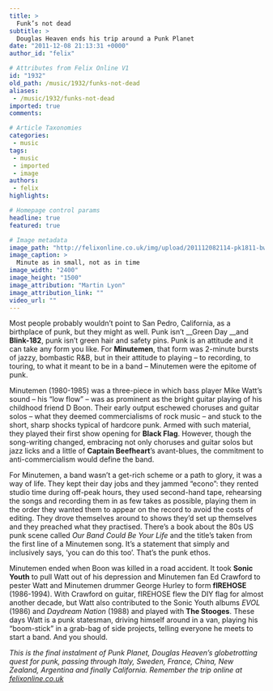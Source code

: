 ```yaml
---
title: >
  Funk’s not dead
subtitle: >
  Douglas Heaven ends his trip around a Punk Planet
date: "2011-12-08 21:13:31 +0000"
author_id: "felix"

# Attributes from Felix Online V1
id: "1932"
old_path: /music/1932/funks-not-dead
aliases:
 - /music/1932/funks-not-dead
imported: true
comments:

# Article Taxonomies
categories:
 - music
tags:
 - music
 - imported
 - image
authors:
 - felix
highlights:

# Homepage control params
headline: true
featured: true

# Image metadata
image_path: "http://felixonline.co.uk/img/upload/201112082114-pk1811-bwminutemen.jpg"
image_caption: >
  Minute as in small, not as in time
image_width: "2400"
image_height: "1500"
image_attribution: "Martin Lyon"
image_attribution_link: ""
video_url: ""
---
```


Most people probably wouldn’t point to San Pedro, California, as a birthplace of punk, but they might as well. Punk isn’t __Green Day __and __Blink-182__, punk isn’t green hair and safety pins. Punk is an attitude and it can take any form you like. For __Minutemen__, that form was 2-minute bursts of jazzy, bombastic R&B, but in their attitude to playing – to recording, to touring, to what it meant to be in a band – Minutemen were the epitome of punk.

Minutemen (1980-1985) was a three-piece in which bass player Mike Watt’s sound – his “low flow” – was as prominent as the bright guitar playing of his childhood friend D Boon. Their early output eschewed choruses and guitar solos – what they deemed commercialisms of rock music – and stuck to the short, sharp shocks typical of hardcore punk. Armed with such material, they played their first show opening for __Black Flag__. However, though the song-writing changed, embracing not only choruses and guitar solos but jazz licks and a little of __Captain Beefheart__’s avant-blues, the commitment to anti-commercialism would define the band.

For Minutemen, a band wasn’t a get-rich scheme or a path to glory, it was a way of life. They kept their day jobs and they jammed “econo”: they rented studio time during off-peak hours, they used second-hand tape, rehearsing the songs and recording them in as few takes as possible, playing them in the order they wanted them to appear on the record to avoid the costs of editing. They drove themselves around to shows they’d set up themselves and they preached what they practised. There’s a book about the 80s US punk scene called _Our Band Could Be Your Life_ and the title’s taken from the first line of a Minutemen song. It’s a statement that simply and inclusively says, ‘you can do this too’. That’s the punk ethos.

Minutemen ended when Boon was killed in a road accident. It took __Sonic Youth__ to pull Watt out of his depression and Minutemen fan Ed Crawford to pester Watt and Minutemen drummer George Hurley to form __fIREHOSE__ (1986-1994). With Crawford on guitar, fIREHOSE flew the DIY flag for almost another decade, but Watt also contributed to the Sonic Youth albums _EVOL_ (1986) and _Daydream Nation_ (1988) and played with __The Stooges__. These days Watt is a punk statesman, driving himself around in a van, playing his “boom-stick” in a grab-bag of side projects, telling everyone he meets to start a band. And you should.

_This is the final instalment of Punk Planet, Douglas Heaven’s globetrotting quest for punk, passing through Italy, Sweden, France, China, New Zealand, Argentina and finally California. Remember the trip online at [felixonline.co.uk](http://felixonline.co.uk)_
